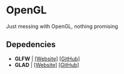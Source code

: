 # OpenGL
Just messing with OpenGL, nothing promising

## Depedencies
* **GLFW** | [[Website]](https://www.glfw.org/) [[GitHub]](https://github.com/glfw/glfw)
* **GLAD** | [[Website]](https://glad.dav1d.de/) [[GitHub]](https://github.com/dav1dde/glad-web)
